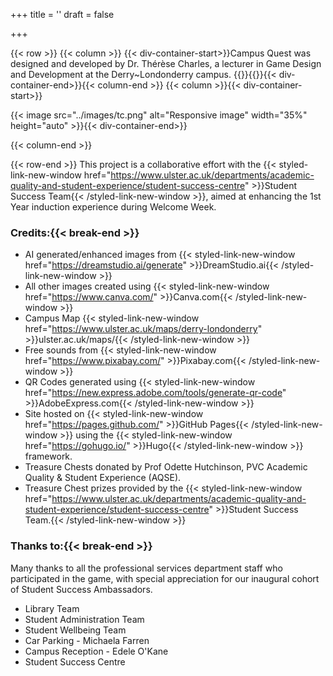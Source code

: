 +++
title = ''
draft = false

+++


{{< row >}}
{{< column >}}
{{< div-container-start>}}Campus Quest was designed and developed by Dr. Thérèse Charles, a lecturer in Game Design and Development at the Derry~Londonderry campus. {{<break-start>}}{{<break-end>}}{{< div-container-end>}}{{< column-end >}}
{{< column >}}{{< div-container-start>}}

{{< image src="../images/tc.png" alt="Responsive image" width="35%" height="auto" >}}{{< div-container-end>}}

{{< column-end >}}

{{< row-end >}}
This project is a collaborative effort with the {{< styled-link-new-window href="<https://www.ulster.ac.uk/departments/academic-quality-and-student-experience/student-success-centre>" >}}Student Success Team{{< /styled-link-new-window >}}, aimed at enhancing the 1st Year induction experience during Welcome Week.

### Credits:{{< break-end >}}

- AI generated/enhanced images from {{< styled-link-new-window href="<https://dreamstudio.ai/generate>" >}}DreamStudio.ai{{< /styled-link-new-window >}}
- All other images created using {{< styled-link-new-window href="<https://www.canva.com/>" >}}Canva.com{{< /styled-link-new-window >}}
- Campus Map {{< styled-link-new-window href="<https://www.ulster.ac.uk/maps/derry-londonderry>" >}}ulster.ac.uk/maps/{{< /styled-link-new-window >}}
- Free sounds from {{< styled-link-new-window href="<https://www.pixabay.com/>" >}}Pixabay.com{{< /styled-link-new-window >}}
- QR Codes generated using {{< styled-link-new-window href="<https://new.express.adobe.com/tools/generate-qr-code>" >}}AdobeExpress.com{{< /styled-link-new-window >}}
- Site hosted on {{< styled-link-new-window href="<https://pages.github.com/>" >}}GitHub Pages{{< /styled-link-new-window >}} using the {{< styled-link-new-window href="<https://gohugo.io/>" >}}Hugo{{< /styled-link-new-window >}} framework.
- Treasure Chests donated by Prof Odette Hutchinson, PVC Academic Quality & Student Experience (AQSE).
- Treasure Chest prizes provided by the {{< styled-link-new-window href="<https://www.ulster.ac.uk/departments/academic-quality-and-student-experience/student-success-centre>" >}}Student Success Team.{{< /styled-link-new-window >}}

### Thanks to:{{< break-end >}}

Many thanks to all the professional services department staff who participated in the game, with special appreciation for our inaugural cohort of Student Success Ambassadors.

- Library Team
- Student Administration Team
- Student Wellbeing Team
- Car Parking - Michaela Farren
- Campus Reception - Edele O'Kane
- Student Success Centre
